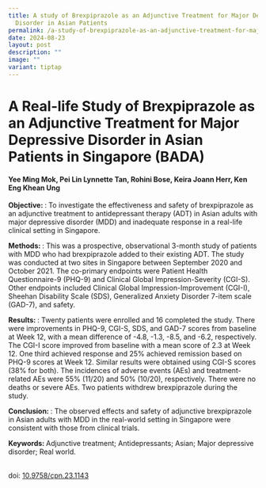 ```yaml
---
title: A study of Brexpiprazole as an Adjunctive Treatment for Major Depressive
  Disorder in Asian Patients
permalink: /a-study-of-brexpiprazole-as-an-adjunctive-treatment-for-major-depressive-disorder/
date: 2024-08-23
layout: post
description: ""
image: ""
variant: tiptap
---
```

<h1><strong>A Real-life Study of Brexpiprazole as an Adjunctive Treatment for Major Depressive Disorder in Asian Patients in Singapore (BADA)</strong></h1>
<h4>Yee Ming Mok, Pei Lin Lynnette Tan, Rohini Bose, Keira Joann Herr, Ken Eng Khean Ung <br></h4>
<p><strong>Objective: </strong>: To investigate the effectiveness and safety
of brexpiprazole as an adjunctive treatment to antidepressant therapy (ADT)
in Asian adults with major depressive disorder (MDD) and inadequate response
in a real-life clinical setting in Singapore.</p>
<p><strong>Methods: </strong>: This was a prospective, observational 3-month
study of patients with MDD who had brexpiprazole added to their existing
ADT. The study was conducted at two sites in Singapore between September
2020 and October 2021. The co-primary endpoints were Patient Health Questionnaire-9
(PHQ-9) and Clinical Global Impression-Severity (CGI-S). Other endpoints
included Clinical Global Impression-Improvement (CGI-I), Sheehan Disability
Scale (SDS), Generalized Anxiety Disorder 7-item scale (GAD-7), and safety.</p>
<p><strong>Results: </strong>: Twenty patients were enrolled and 16 completed
the study. There were improvements in PHQ-9, CGI-S, SDS, and GAD-7 scores
from baseline at Week 12, with a mean difference of -4.8, -1.3, -8.5, and
-6.2, respectively. The CGI-I score improved from baseline with a mean
score of 2.3 at Week 12. One third achieved response and 25% achieved remission
based on PHQ-9 scores at Week 12. Similar results were obtained using CGI-S
scores (38% for both). The incidences of adverse events (AEs) and treatment-related
AEs were 55% (11/20) and 50% (10/20), respectively. There were no deaths
or severe AEs. Two patients withdrew brexpiprazole during the study.</p>
<p><strong>Conclusion: </strong>: The observed effects and safety of adjunctive
brexpiprazole in Asian adults with MDD in the real-world setting in Singapore
were consistent with those from clinical trials.</p>
<p><strong>Keywords: </strong>Adjunctive treatment; Antidepressants; Asian;
Major depressive disorder; Real world.</p>
<p>
<br>doi: <a href="https://www.cpn.or.kr/journal/view.html?doi=10.9758/cpn.23.1143" rel="noopener nofollow" target="_blank">10.9758/cpn.23.1143</a>
</p>
<p></p>
